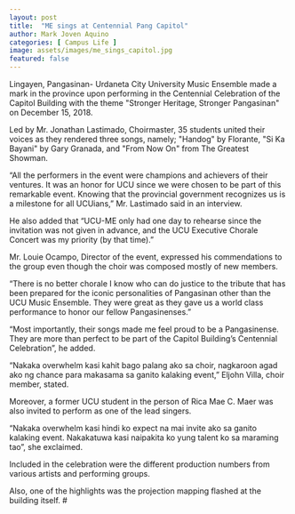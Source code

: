 ```yaml
---
layout: post
title:  "ME sings at Centennial Pang Capitol"
author: Mark Joven Aquino
categories: [ Campus Life ]
image: assets/images/me_sings_capitol.jpg
featured: false
---
```

Lingayen, Pangasinan- Urdaneta City University Music Ensemble made a mark in the province upon performing in the Centennial Celebration of the Capitol Building with the theme "Stronger Heritage, Stronger Pangasinan" on December 15, 2018.

Led by Mr. Jonathan Lastimado, Choirmaster, 35 students united their voices as they rendered three songs, namely; "Handog" by Florante, "Si Ka Bayani" by Gary Granada, and "From Now On" from The Greatest Showman.

“All the performers in the event were champions and achievers of their ventures. It was an honor for UCU since we were chosen to be part of this remarkable event. Knowing that the provincial government recognizes us is a milestone for all UCUians,” Mr. Lastimado said in an interview.

He also added that “UCU-ME only had one day to rehearse since the invitation was not given in advance, and the UCU Executive Chorale Concert was my priority (by that time).”

Mr. Louie Ocampo, Director of the event, expressed his commendations to the group even though the choir was composed mostly of new members.

“There is no better chorale I know who can do justice to the tribute that has been prepared for the iconic personalities of Pangasinan other than the UCU Music Ensemble. They were great as they gave us a world class performance to honor our fellow Pangasinenses.”

“Most importantly, their songs made me feel proud to be a Pangasinense. They are more than perfect to be part of the Capitol Building’s Centennial Celebration”, he added.

“Nakaka overwhelm kasi kahit bago palang ako sa choir, nagkaroon agad ako ng chance para makasama sa ganito kalaking event,” Eljohn Villa, choir member, stated.

Moreover, a former UCU student in the person of Rica Mae C. Maer was also invited to perform as one of the lead singers.

“Nakaka overwhelm kasi hindi ko expect na mai invite ako sa ganito kalaking event. Nakakatuwa kasi naipakita ko yung talent ko sa maraming tao”, she exclaimed.

Included in the celebration were the different production numbers from various artists and performing groups.

Also, one of the highlights was the projection mapping flashed at the building itself. #